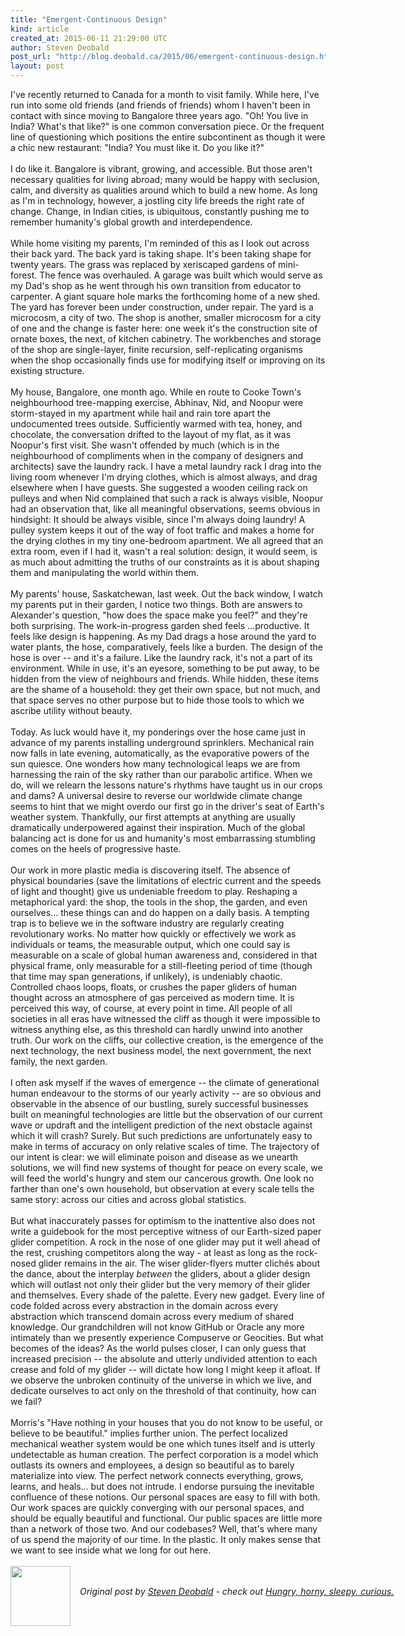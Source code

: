 ```yaml
---
title: "Emergent-Continuous Design"
kind: article
created_at: 2015-06-11 21:29:00 UTC
author: Steven Deobald
post_url: "http://blog.deobald.ca/2015/06/emergent-continuous-design.html"
layout: post
---
```

<div dir="ltr" style="text-align: left;" trbidi="on">I've recently returned to Canada for a month to visit family. While here, I've run into some old friends (and friends of friends) whom I haven't been in contact with since moving to Bangalore three years ago. "Oh! You live in India? What's that like?" is one common conversation piece. Or the frequent line of questioning which positions the entire subcontinent as though it were a chic new restaurant: "India? You must like it. Do you like it?"<br /><br />I do like it. Bangalore is vibrant, growing, and accessible. But those aren't necessary qualities for living abroad; many would be happy with seclusion, calm, and diversity as qualities around which to build a new home. As long as I'm in technology, however, a jostling city life breeds the right rate of change. Change, in Indian cities, is ubiquitous, constantly pushing me to remember humanity's global growth and interdependence.<br /><br />While home visiting my parents, I'm reminded of this as I look out across their back yard. The back yard is taking shape. It's been taking shape for twenty years. The grass was replaced by xeriscaped gardens of mini-forest. The fence was overhauled. A garage was built which would serve as my Dad's shop as he went through his own transition from educator to carpenter. A giant square hole marks the forthcoming home of a new shed. The yard has forever been under construction, under repair. The yard is a microcosm, a city of two. The shop is another, smaller microcosm for a city of one and the change is faster here: one week it's the construction site of ornate boxes, the next, of kitchen cabinetry. The workbenches and storage of the shop are single-layer, finite recursion, self-replicating organisms when the shop occasionally finds use for modifying itself or improving on its existing structure.<br /><br />My house, Bangalore, one month ago. While en route to Cooke Town's neighbourhood tree-mapping exercise, Abhinav, Nid, and Noopur were storm-stayed in my apartment while hail and rain tore apart the undocumented trees outside. Sufficiently warmed with tea, honey, and chocolate, the conversation drifted to the layout of my flat, as it was Noopur's first visit. She wasn't offended by much (which is in the neighbourhood of compliments when in the company of designers and architects) save the laundry rack. I have a metal laundry rack I drag into the living room whenever I'm drying clothes, which is almost always, and drag elsewhere when I have guests. She suggested a wooden ceiling rack on pulleys and when Nid complained that such a rack is always visible, Noopur had an observation that, like all meaningful observations, seems obvious in hindsight: It should be always visible, since I'm always doing laundry! A pulley system keeps it out of the way of foot traffic and makes a home for the drying clothes in my tiny one-bedroom apartment. We all agreed that an extra room, even if I had it, wasn't a real solution: design, it would seem, is as much about admitting the truths of our constraints as it is about shaping them and manipulating the world within them.<br /><br />My parents' house, Saskatchewan, last week. Out the back window, I watch my parents put in their garden, I notice two things. Both are answers to Alexander's question, "how does the space make you feel?" and they're both surprising. The work-in-progress garden shed feels ...productive. It feels like design is happening. As my Dad drags a hose around the yard to water plants, the hose, comparatively, feels like a burden. The design of the hose is over -- and it's a failure. Like the laundry rack, it's not a part of its environment. While in use, it's an eyesore, something to be put away, to be hidden from the view of neighbours and friends. While hidden, these items are the shame of a household: they get their own space, but not much, and that space serves no other purpose but to hide those tools to which we ascribe utility without beauty.<br /><br />Today. As luck would have it, my ponderings over the hose came just in advance of my parents installing underground sprinklers. Mechanical rain now falls in late evening, automatically, as the evaporative powers of the sun quiesce. One wonders how many technological leaps we are from harnessing the rain of the sky rather than our parabolic artifice. When we do, will we relearn the lessons nature's rhythms have taught us in our crops and dams? A universal desire to reverse our worldwide climate change seems to hint that we might overdo our first go in the driver's seat of Earth's weather system. Thankfully, our first attempts at anything are usually dramatically underpowered against their inspiration. Much of the global balancing act is done for us and humanity's most embarrassing stumbling comes on the heels of progressive haste.<br /><br />Our work in more plastic media is discovering itself. The absence of physical boundaries (save the limitations of electric current and the speeds of light and thought) give us undeniable freedom to play. Reshaping a metaphorical yard: the shop, the tools in the shop, the garden, and even ourselves... these things can and do happen on a daily basis. A tempting trap is to believe we in the software industry are regularly creating revolutionary works. No matter how quickly or effectively we work as individuals or teams, the measurable output, which one could say is measurable on a scale of global human awareness and, considered in that physical frame, only measurable for a still-fleeting period of time (though that time may span generations, if unlikely), is undeniably chaotic. Controlled chaos loops, floats, or crushes the paper gliders of human thought across an atmosphere of gas perceived as modern time. It is perceived this way, of course, at every point in time. All people of all societies in all eras have witnessed the cliff as though it were impossible to witness anything else, as this threshold can hardly unwind into another truth. Our work on the cliffs, our collective creation, is the emergence of the next technology, the next business model, the next government, the next family, the next garden.<br /><br />I often ask myself if the waves of emergence -- the climate of generational human endeavour to the storms of our yearly activity -- are so obvious and observable in the absence of our bustling, surely successful businesses built on meaningful technologies are little but the observation of our current wave or updraft and the intelligent prediction of the next obstacle against which it will crash? Surely. But such predictions are unfortunately easy to make in terms of accuracy on only relative scales of time. The trajectory of our intent is clear: we will eliminate poison and disease as we unearth solutions, we will find new systems of thought for peace on every scale, we will feed the world's hungry and stem our cancerous growth. One look no farther than one's own household, but observation at every scale tells the same story: across our cities and across global statistics.<br /><br />But what inaccurately passes for optimism to the inattentive also does not write a guidebook for the most perceptive witness of our Earth-sized paper glider competition. A rock in the nose of one glider may put it well ahead of the rest, crushing competitors along the way - at least as long as the rock-nosed glider remains in the air. The wiser glider-flyers mutter clichés about the dance, about the interplay <i>between</i> the gliders, about a glider design which will outlast not only their glider but the very memory of their glider and themselves. Every shade of the palette. Every new gadget. Every line of code folded across every abstraction in the domain across every abstraction which transcend domain across every medium of shared knowledge. Our grandchildren will not know GitHub or Oracle any more intimately than we presently experience Compuserve or Geocities. But what becomes of the ideas? As the world pulses closer, I can only guess that increased precision -- the absolute and utterly undivided attention to each crease and fold of my glider -- will dictate how long I might keep it afloat. If we observe the unbroken continuity of the universe in which we live, and dedicate ourselves to act only on the threshold of that continuity, how can we fail?<br /><br />Morris's "Have nothing in your houses that you do not know to be useful, or believe to be beautiful." implies further union. The perfect localized mechanical weather system would be one which tunes itself and is utterly undetectable as human creation. The perfect corporation is a model which outlasts its owners and employees, a design so beautiful as to barely materialize into view. The perfect network connects everything, grows, learns, and heals... but does not intrude. I endorse pursuing the inevitable confluence of these notions. Our personal spaces are easy to fill with both. Our work spaces are quickly converging with our personal spaces, and should be equally beautiful and functional. Our public spaces are little more than a network of those two. And our codebases? Well, that's where many of us spend the majority of our time. In the plastic. It only makes sense that we want to see inside what we long for out here.<br /><div><br /></div></div><div class="author">
  <img src="http://nilenso.com/images/people/steven-200.png" style="width: 96px; height: 96;">
  <span style="position: absolute; padding: 32px 15px;">
    <i>Original post by <a href="http://twitter.com/deobald">Steven Deobald</a> - check out <a href="http://blog.deobald.ca/">Hungry, horny, sleepy, curious.</a></i>
  </span>
</div>
